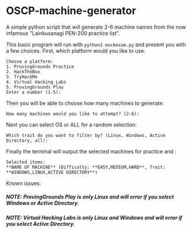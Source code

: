 # OSCP-machine-generator
A simple python script that will generate 2-6 machine names from the now infamous "Lainkusanagi PEN-200 practice list".

This basic program will run with ```python3 mockexam.py``` and present you with a few choices. First, which platform would you like to use:

```
Choose a platform: 
1. ProvingGrounds Practice
2. HackTheBox
3. TryHackMe
4. Virtual Hacking Labs
5. ProvingGrounds Play
Enter a number (1-5):
```

Then you will be able to choose how many machines to generate:
```
How many machines would you like to attempt? (2-6):
```

Next you can select OS or ALL for a random selection:  
```
Which trait do you want to filter by? (Linux, Windows, Active Directory, all):
```

Finally the terminal will output the selected machines for practice and :
```
Selected items:
**NAME OF MACHINE** (Difficulty: **EASY,MEDIUM,HARD**, Trait: **WINDOWS,LINUX,ACTIVE DIRECTORY**)
```

Known issues:
##### NOTE: ProvingGrounds Play is only Linux and will error if you select Windows or Active Directory.
##### NOTE: Virtual Hacking Labs is only Linux and Windows and will error if you select Active Directory.
